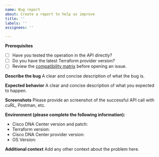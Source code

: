 ```yaml
---
name: Bug report
about: Create a report to help us improve
title: ''
labels: ''
assignees: ''

---
```


**Prerequisites**
* [ ] Have you tested the operation in the API directly?
* [ ] Do you have the latest Terraform provider version?
* [ ] Review the [compatibility matrix](https://github.com/cisco-en-programmability/terraform-provider-dnacenter/tree/main#compatibility-matrix) before opening an issue. 

**Describe the bug**
A clear and concise description of what the bug is.

**Expected behavior**
A clear and concise description of what you expected to happen.

**Screenshots**
Please provide an screenshot of the successful API call with cuRL, Postman, etc.

**Environment (please complete the following information):**
* Cisco DNA Center version and patch: 
* Terraform version:
* Cisco DNA Center provider version:
* OS Version: 

**Additional context**
Add any other context about the problem here.
